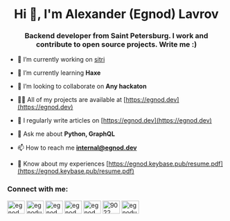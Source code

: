 <h1 align="center">Hi 👋, I'm Alexander (Egnod) Lavrov</h1>
<h3 align="center">Backend developer from Saint Petersburg. I work and contribute to open source projects. Write me :)</h3>

- 🔭 I’m currently working on [sitri](https://github.com/Elastoo-Team/sitri)

- 🌱 I’m currently learning **Haxe**

- 👯 I’m looking to collaborate on **Any hackaton**

- 👨‍💻 All of my projects are available at [https://egnod.dev](https://egnod.dev)

- 📝 I regularly write articles on [https://egnod.dev](https://egnod.dev)

- 💬 Ask me about **Python, GraphQL**

- 📫 How to reach me **internal@egnod.dev**

- 📄 Know about my experiences [https://egnod.keybase.pub/resume.pdf](https://egnod.keybase.pub/resume.pdf)

<h3 align="left">Connect with me:</h3>
<p align="left">
<a href="https://dev.to/egnod" target="blank"><img align="center" src="https://raw.githubusercontent.com/rahuldkjain/github-profile-readme-generator/master/src/images/icons/Social/devto.svg" alt="egnod" height="30" width="40" /></a>
<a href="https://twitter.com/egnodus" target="blank"><img align="center" src="https://raw.githubusercontent.com/rahuldkjain/github-profile-readme-generator/master/src/images/icons/Social/twitter.svg" alt="egnodus" height="30" width="40" /></a>
<a href="https://linkedin.com/in/egnod" target="blank"><img align="center" src="https://raw.githubusercontent.com/rahuldkjain/github-profile-readme-generator/master/src/images/icons/Social/linked-in-alt.svg" alt="egnod" height="30" width="40" /></a>
<a href="https://instagram.com/egnod_" target="blank"><img align="center" src="https://raw.githubusercontent.com/rahuldkjain/github-profile-readme-generator/master/src/images/icons/Social/instagram.svg" alt="egnod_" height="30" width="40" /></a>
<a href="https://medium.com/egnod" target="blank"><img align="center" src="https://raw.githubusercontent.com/rahuldkjain/github-profile-readme-generator/master/src/images/icons/Social/medium.svg" alt="egnod" height="30" width="40" /></a>
<a href="https://discord.gg/9022" target="blank"><img align="center" src="https://raw.githubusercontent.com/rahuldkjain/github-profile-readme-generator/master/src/images/icons/Social/discord.svg" alt="9022" height="30" width="40" /></a>
<a href="https://habr.com/users/egnodus" target="blank"><img align="center" src="https://hsto.org/getpro/habr/company/7e4/7b8/e31/7e47b8e31d0efe9f398461278a16a357.png" alt="egnodus@habr" height="30" width="40" /></a>
</p>
